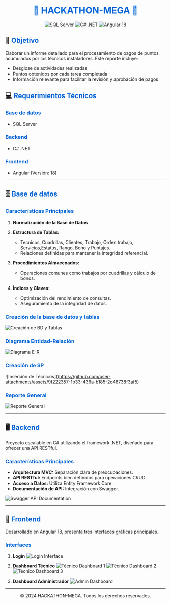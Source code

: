 <h1 align="center" style="color: #0366d6;">🚀 HACKATHON-MEGA 🚀</h1>

<p align="center">
  <img src="https://img.shields.io/badge/Base%20de%20Datos-SQL%20Server-blue?style=for-the-badge&logo=microsoft-sql-server" alt="SQL Server">
  <img src="https://img.shields.io/badge/Backend-C%23%20.NET-blue?style=for-the-badge&logo=.net" alt="C# .NET">
  <img src="https://img.shields.io/badge/Frontend-Angular%2018-red?style=for-the-badge&logo=angular" alt="Angular 18">
</p>

## 🎯 <span style="color: #0366d6;">Objetivo</span>

Elaborar un informe detallado para el procesamiento de pagos de puntos acumulados por los técnicos instaladores. Este reporte incluye:
- Desglose de actividades realizadas
- Puntos obtenidos por cada tarea completada
- Información relevante para facilitar la revisión y aprobación de pagos

## 💻 <span style="color: #0366d6;">Requerimientos Técnicos</span>

### <span style="color: #0366d6;">Base de datos</span>
- SQL Server

### <span style="color: #0366d6;">Backend</span>
- C# .NET

### <span style="color: #0366d6;">Frontend</span>
- Angular (Versión: 18)

---

## 🗄️ <span style="color: #0366d6;">Base de datos</span>

### <span style="color: #0366d6;">Características Principales</span>
1. **Normalización de la Base de Datos**
2. **Estructura de Tablas:** 
   - Tecnicos, Cuadrillas, Clientes, Trabajo, Orden trabajo, Servicios,Estatus, Rango, Bono y Puntajes.
   - Relaciones definidas para mantener la integridad referencial.

3. **Procedimientos Almacenados:** 
   - Operaciones comunes como trabajos por cuadrillas y cálculo de bonos.

4. **Índices y Claves:** 
   - Optimización del rendimiento de consultas.
   - Aseguramiento de la integridad de datos.

### <span style="color: #0366d6;">Creación de la base de datos y tablas</span>

![Creación de BD y Tablas](https://github.com/user-attachments/assets/19860960-bdcd-4f04-aac4-c5b70ceec7d5)

### <span style="color: #0366d6;">Diagrama Entidad-Relación</span>

![Diagrama E-R](https://github.com/user-attachments/assets/fecf3984-ace9-4941-975b-abe4c1f8b77c)

### <span style="color: #0366d6;">Creación de SP</span>

![Inserción de Técnicos]((https://github.com/user-attachments/assets/9f222357-1b33-436a-b185-2c48738f3af5)

### <span style="color: #0366d6;">Reporte General</span>

![Reporte General]()



---

## 🖥️ <span style="color: #0366d6;">Backend</span>

Proyecto escalable en C# utilizando el framework .NET, diseñado para ofrecer una API RESTful.

### <span style="color: #0366d6;">Características Principales</span>

- **Arquitectura MVC:** Separación clara de preocupaciones.
- **API RESTful:** Endpoints bien definidos para operaciones CRUD.
- **Acceso a Datos:** Utiliza Entity Framework Core.
- **Documentación de API:** Integración con Swagger.

![Swagger API Documentation](https://github.com/user-attachments/assets/5a115023-0948-4138-bac2-1e56aa16ee1f)

---

## 🎨 <span style="color: #0366d6;">Frontend</span>

Desarrollado en Angular 18, presenta tres interfaces gráficas principales.

### <span style="color: #0366d6;">Interfaces</span>

1. **Login**
   ![Login Interface](https://github.com/user-attachments/assets/4b88576d-616b-4b7a-a5ac-df6f0b87cd4f)

2. **Dashboard Técnico**
   ![Técnico Dashboard 1](https://github.com/user-attachments/assets/8fc433cd-50b4-4e3b-b7e6-b20f8c6cf87c)
   ![Técnico Dashboard 2](https://github.com/user-attachments/assets/1795345f-7350-4311-9375-14409c1ec9eb)
   ![Técnico Dashboard 3](https://github.com/user-attachments/assets/5f87cde2-b521-4cec-97f6-ced60b6e6228)

3. **Dashboard Administrador**
   ![Admin Dashboard](https://github.com/user-attachments/assets/e34650cd-5025-4288-a7f3-64ff27721904)

---

<p align="center">© 2024 HACKATHON-MEGA. Todos los derechos reservados.</p>









